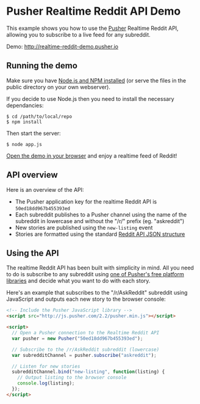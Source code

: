 # Pusher Realtime Reddit API Demo

This example shows you how to use the [Pusher](http://pusher.com) Realtime Reddit API, allowing you to subscribe to a live feed for any subreddit.

Demo: http://realtime-reddit-demo.pusher.io


## Running the demo

Make sure you have [Node.js and NPM installed](http://nodejs.org/) (or serve the files in the public directory on your own webserver).

If you decide to use Node.js then you need to install the necessary dependancies:

```
$ cd /path/to/local/repo
$ npm install
```

Then start the server:

```
$ node app.js
```

[Open the demo in your browser](http://localhost:5001) and enjoy a realtime feed of Reddit!


## API overview

Here is an overview of the API:

- The Pusher application key for the realtime Reddit API is `50ed18dd967b455393ed`
- Each subreddit publishes to a Pusher channel using the name of the subreddit in lowercase and without the "/r/" prefix (eg. "askreddit")
- New stories are published using the `new-listing` event
- Stories are formatted using the standard [Reddit API JSON structure](https://github.com/reddit/reddit/wiki/JSON#link-implements-votable--created)


## Using the API

The realtime Reddit API has been built with simplicity in mind. All you need to do is subscribe to any subreddit using [one of Pusher's free platform libraries](http://pusher.com/docs/libraries) and decide what you want to do with each story.

Here's an example that subscribes to the "/r/AskReddit" subreddit using JavaScript and outputs each new story to the browser console:

```html
<!-- Include the Pusher JavaScript library -->
<script src="http://js.pusher.com/2.2/pusher.min.js"></script>

<script>
  // Open a Pusher connection to the Realtime Reddit API
  var pusher = new Pusher("50ed18dd967b455393ed");

  // Subscribe to the /r/AskReddit subreddit (lowercase)
  var subredditChannel = pusher.subscribe("askreddit");

  // Listen for new stories
  subredditChannel.bind("new-listing", function(listing) {
    // Output listing to the browser console
    console.log(listing);
  });
</script>
```